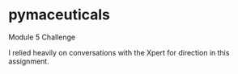 # pymaceuticals
Module 5 Challenge

I relied heavily on conversations with the Xpert for direction in this assignment.
